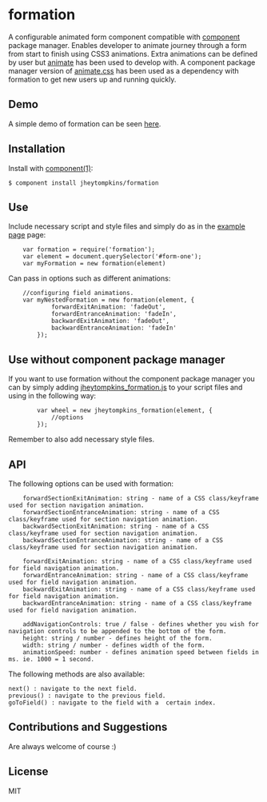 # formation

  A configurable animated form component compatible with [component](https://github.com/component/component) package manager. Enables developer to animate journey through a form from start to finish using CSS3 animations. Extra animations can be defined by user but [animate](https://github.com/daneden/animate.css) has been used to develop with. A component package manager version of [animate.css](http://github.com/jheytompkins/animate) has been used as a dependency with formation to get new users up and running quickly.

## Demo

A simple demo of formation can be seen [here](http://jsfiddle.net/3ZPgv/5/).

## Installation

  Install with [component(1)](https://github.com/component/component):

    $ component install jheytompkins/formation


## Use

Include necessary script and style files and simply do as in the [example page](https://github.com/jheytompkins/formation/blob/master/example.html) page:

		var formation = require('formation');
		var element = document.querySelector('#form-one');
		var myFormation = new formation(element)

Can pass in options such as different animations:

		//configuring field animations.
		var myNestedFormation = new formation(element, {
				forwardExitAnimation: 'fadeOut',
				forwardEntranceAnimation: 'fadeIn',
				backwardExitAnimation: 'fadeOut',
				backwardEntranceAnimation: 'fadeIn'
			});


## Use without component package manager

 If you want to use formation without the component package manager you can by simply adding [jheytompkins_formation.js](https://github.com/jheytompkins/formation/master/jheytompkins_formation.js) to your script files and using in the following way:

	 		var wheel = new jheytompkins_formation(element, {
	 			//options
	 		});

Remember to also add necessary style files.

## API

The following options can be used with formation:

		forwardSectionExitAnimation: string - name of a CSS class/keyframe used for section navigation animation.
		forwardSectionEntranceAnimation: string - name of a CSS class/keyframe used for section navigation animation.
		backwardSectionExitAnimation: string - name of a CSS class/keyframe used for section navigation animation.
		backwardSectionEntranceAnimation: string - name of a CSS class/keyframe used for section navigation animation.

		forwardExitAnimation: string - name of a CSS class/keyframe used for field navigation animation.
		forwardEntranceAnimation: string - name of a CSS class/keyframe used for field navigation animation.
		backwardExitAnimation: string - name of a CSS class/keyframe used for field navigation animation.
		backwardEntranceAnimation: string - name of a CSS class/keyframe used for field navigation animation.

		addNavigationControls: true / false - defines whether you wish for navigation controls to be appended to the bottom of the form.
		height: string / number - defines height of the form.
		width: string / number - defines width of the form.
		animationSpeed: number - defines animation speed between fields in ms. ie. 1000 = 1 second.

The following methods are also available:

	next() : navigate to the next field.
	previous() : navigate to the previous field.
	goToField() : navigate to the field with a  certain index.

## Contributions and Suggestions

Are always welcome of course :)

## License

  MIT
